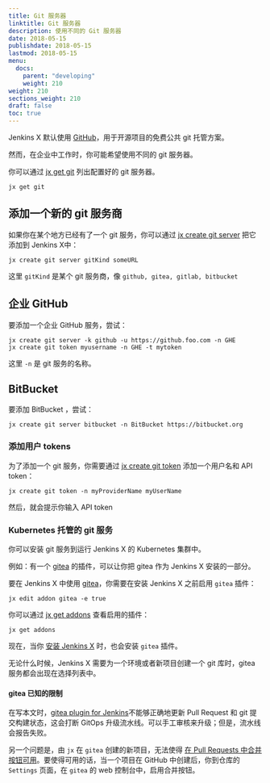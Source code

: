 ```yaml
---
title: Git 服务器
linktitle: Git 服务器
description: 使用不同的 Git 服务器 
date: 2018-05-15
publishdate: 2018-05-15
lastmod: 2018-05-15
menu:
  docs:
    parent: "developing"
    weight: 210
weight: 210
sections_weight: 210
draft: false
toc: true
---
```



Jenkins X 默认使用 [GitHub](https://github.com/)，用于开源项目的免费公共 git 托管方案。
 
然而，在企业中工作时，你可能希望使用不同的 git 服务器。

你可以通过 [jx get git](/commands/jx_get_git) 列出配置好的 git 服务器。

```
jx get git
```

## 添加一个新的 git 服务商

如果你在某个地方已经有了一个 git 服务，你可以通过 [jx create git server](/commands/jx_create_git_server) 把它添加到 Jenkins X中：
                                    
``` 
jx create git server gitKind someURL
```

这里 `gitKind` 是某个 git 服务商，像 `github, gitea, gitlab, bitbucket`

## 企业 GitHub

要添加一个企业 GitHub 服务，尝试：

``` 
jx create git server -k github -u https://github.foo.com -n GHE
jx create git token myusername -n GHE -t mytoken
```

这里 `-n` 是 git 服务的名称。

## BitBucket

要添加 BitBucket ，尝试：

```
jx create git server bitbucket -n BitBucket https://bitbucket.org
```

### 添加用户 tokens

为了添加一个 git 服务，你需要通过 [jx create git token](/commands/jx_create_git_token) 添加一个用户名和 API token：

``` 
jx create git token -n myProviderName myUserName
```

然后，就会提示你输入 API token

### Kubernetes 托管的 git 服务

你可以安装 git 服务到运行 Jenkins X 的 Kubernetes 集群中。

例如：有一个 [gitea](https://gitea.io/en-us/) 的插件，可以让你把 gitea 作为 Jenkins X 安装的一部分。

要在 Jenkins X 中使用 [gitea](https://gitea.io/en-us/)，你需要在安装 Jenkins X 之前启用 `gitea` 插件：

``` 
jx edit addon gitea -e true
``` 

你可以通过 [jx get addons](/commands/jx_get_addons) 查看启用的插件：

``` 
jx get addons
``` 

现在，当你 [安装 Jenkins X](/zh/getting-started/) 时，也会安装 `gitea` 插件。 

无论什么时候，Jenkins X 需要为一个环境或者新项目创建一个 git 库时，gitea 服务都会出现在选择列表中。

#### gitea 已知的限制

在写本文时，[gitea plugin for Jenkins](https://issues.jenkins-ci.org/browse/JENKINS-50459)不能够正确地更新 Pull Request 和 git 提交构建状态，这会打断 GitOps 升级流水线。可以手工审核来升级；但是，流水线会报告失败。

另一个问题是，由 `jx` 在 `gitea` 创建的新项目，无法使得 [在 Pull Requests 中合并按钮可用](https://github.com/go-gitea/go-sdk/issues/100)。要使得可用的话，当一个项目在 GitHub 中创建后，你到仓库的 `Settings` 页面，在 `gitea` 的 web 控制台中，启用合并按钮。

